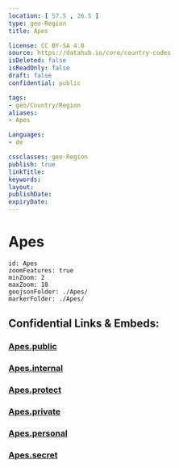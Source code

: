 ```yaml
---
location: [ 57.5 , 26.5 ] 
type: geo-Region
title: Apes

license: CC BY-SA 4.0
source: https://datahub.io/core/country-codes
isDeleted: false
isReadOnly: false
draft: false
confidential: public

tags:
- geo/Country/Region
aliases:
- Apes

Languages:
- de

cssclasses: geo-Region
publish: true
linkTitle: 
keywords: 
layout: 
publishDate: 
expiryDate: 
---
```


# Apes

```leaflet
id: Apes
zoomFeatures: true 
minZoom: 2 
maxZoom: 18
geojsonFolder: ./Apes/
markerFolder: ./Apes/
```


## Confidential Links & Embeds: 

### [Apes.public](/_public/\Earth\Continent\Europe\Europe~North\Latvia\CountiesApes.public.md) 

### [Apes.internal](/_internal/\Earth\Continent\Europe\Europe~North\Latvia\CountiesApes.internal.md) 

### [Apes.protect](/_protect/\Earth\Continent\Europe\Europe~North\Latvia\CountiesApes.protect.md) 

### [Apes.private](/_private/\Earth\Continent\Europe\Europe~North\Latvia\CountiesApes.private.md) 

### [Apes.personal](/_personal/\Earth\Continent\Europe\Europe~North\Latvia\CountiesApes.personal.md) 

### [Apes.secret](/_secret/\Earth\Continent\Europe\Europe~North\Latvia\CountiesApes.secret.md)

